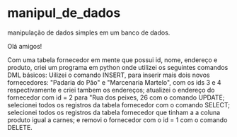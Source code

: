 # manipul_de_dados
manipulação de dados simples em um banco de dados.

Olá amigos!

Com uma tabela fornecedor em mente que possui id, nome, endereço e produto, criei um programa em python onde utilizei os seguintes comandos DML básicos:
Uilizei o comando INSERT, para inserir mais dois novos fornecedores: "Padaria do Pão" e "Marcenaria Martelo", com os ids 3 e 4 respectivamente e criei tambem os endereços;
atualizei o endereço do fornecedor com id = 2 para "Rua dos peixes, 26 com o comando UPDATE;
selecionei todos os registros da tabela fornecedor com o comando SELECT;
selecionei todos os registros da tabela fornecedor que tinham a a coluna produto igual a carnes;
e removi o fornecedor com o id = 1 com o comando DELETE.
